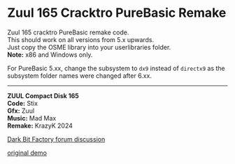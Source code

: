 # Zuul 165 Cracktro PureBasic Remake

Zuul 165 cracktro PureBasic remake code.  
This should work on all versions from 5.x upwards.  
Just copy the OSME library into your userlibraries folder.  
**Note:** x86 and Windows only.

For PureBasic 5.xx, change the subsystem to `dx9` instead of `directx9` as the subsystem folder names were changed after 6.xx.

---

**ZUUL Compact Disk 165**  
**Code:** Stix  
**Gfx:** Zuul  
**Music:** Mad Max  
**Remake:** KrazyK 2024

[Dark Bit Factory forum discussion](https://www.dbfinteractive.com/forum/index.php?topic=6968.msg85152)

[original demo](https://demozoo.org/productions/95077/)


